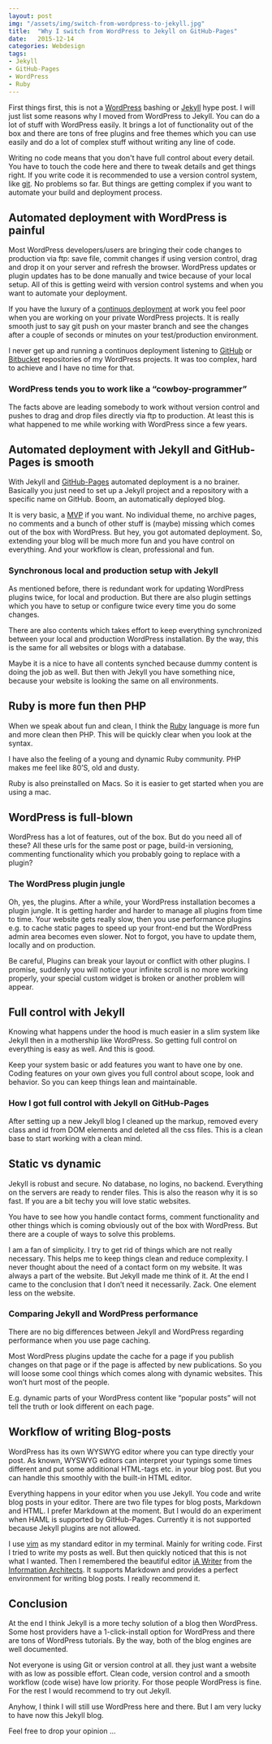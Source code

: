 ```yaml
---
layout: post
img: "/assets/img/switch-from-wordpress-to-jekyll.jpg"
title:  "Why I switch from WordPress to Jekyll on GitHub-Pages"
date:   2015-12-14
categories: Webdesign
tags:
- Jekyll
- GitHub-Pages
- WordPress
- Ruby
---
```


First things first, this is not a [WordPress][wp] bashing or [Jekyll][jekyll] hype post. I will just list some reasons why I moved from WordPress to Jekyll. You can do a lot of stuff with WordPress easily. It brings a lot of functionality out of the box and there are tons of free plugins and free themes which you can use easily and do a lot of complex stuff without writing any line of code.

Writing no code means that you don't have full control about every detail. You have to touch the code here and there to tweak details and get things right. If you write code it is recommended to use a version control system, like [git][git]. No problems so far. But things are getting complex if you want to automate your build and deployment process.

## Automated deployment with WordPress is painful

Most WordPress developers/users are bringing their code changes to production via ftp: save file, commit changes if using version control, drag and drop it on your server and refresh the browser. WordPress updates or plugin updates has to be done manually and twice because of your local setup. All of this is getting weird with version control systems and when you want to automate your deployment.

If you have the luxury of a [continuos deployment][continuous-deployment] at work you feel poor when you are working on your private WordPress projects. It is really smooth just to say git push on your master branch and see the changes after a couple of seconds or minutes on your test/production environment.

I never get up and running a continuos deployment listening to [GitHub][github] or [Bitbucket][bitbucket] repositories of my WordPress projects. It was too complex, hard to achieve and I have no time for that.

### WordPress tends you to work like a “cowboy-programmer”

The facts above are leading somebody to work without version control and pushes to drag and drop files directly via ftp to production. At least this is what happened to me while working with WordPress since a few years.

## Automated deployment with Jekyll and GitHub-Pages is smooth

With Jekyll and [GitHub-Pages][github-pages] automated deployment is a no brainer. Basically you just need to set up a Jekyll project and a repository with a specific name on GitHub. Boom, an automatically deployed blog.

It is very basic, a [MVP][mvp] if you want. No individual theme, no archive pages, no comments and a bunch of other stuff is (maybe) missing which comes out of the box with WordPress. But hey, you got automated deployment. So, extending your blog will be much more fun and you have control on everything. And your workflow is clean, professional and fun.

### Synchronous local and production setup with Jekyll

As mentioned before, there is redundant work for updating WordPress plugins twice, for local and production. But there are also plugin settings which you have to setup or configure twice every time you do some changes.

There are also contents which takes effort to keep everything synchronized between your local and production WordPress installation. By the way, this is the same for all websites or blogs with a database.

Maybe it is a nice to have all contents synched because dummy content is doing the job as well. But then with Jekyll you have something nice, because your website is looking the same on all environments.

## Ruby is more fun then PHP

When we speak about fun and clean, I think the [Ruby][ruby] language is more fun and more clean then PHP. This will be quickly clear when you look at the syntax.

I have also the feeling of a young and dynamic Ruby community. PHP makes me feel like 80’S, old and dusty.

Ruby is also preinstalled on Macs. So it is easier to get started when you are using a mac.

## WordPress is full-blown

WordPress has a lot of features, out of the box. But do you need all of these? All these urls for the same post or page, build-in versioning, commenting functionality which you probably going to replace with a plugin?

### The WordPress plugin jungle

Oh, yes, the plugins. After a while, your WordPress installation becomes a plugin jungle. It is getting harder and harder to manage all plugins from time to time. Your website gets really slow, then you use performance plugins e.g. to cache static pages to speed up your front-end but the WordPress admin area becomes even slower. Not to forgot, you have to update them, locally and on production.

Be careful, Plugins can break your layout or conflict with other plugins. I promise, suddenly you will notice your infinite scroll is no more working properly, your special custom widget is broken or another problem will appear.


## Full control with Jekyll

Knowing what happens under the hood is much easier in a slim system like Jekyll then in a mothership like WordPress. So getting full control on everything is easy as well. And this is good.

Keep your system basic or add features you want to have one by one. Coding features on your own gives you full control about scope, look and behavior. So you can keep things lean and maintainable.

### How I got full control with Jekyll on GitHub-Pages

After setting up a new Jekyll blog I cleaned up the markup, removed every class and id from DOM elements and deleted all the css files. This is a clean base to start working with a clean mind.

## Static vs dynamic

Jekyll is robust and secure. No database, no logins, no backend. Everything on the servers are ready to render files. This is also the reason why it is so fast. If you are a bit techy you will love static websites.

You have to see how you handle contact forms, comment functionality and other things which is coming obviously out of the box with WordPress. But there are a couple of ways to solve this problems.

I am a fan of simplicity. I try to get rid of things which are not really necessary. This helps me to keep things clean and reduce complexity. I never thought about the need of a contact form on my website. It was always a part of the website. But Jekyll made me think of it. At the end I came to the conclusion that I don’t need it necessarily. Zack. One element less on the website.

### Comparing Jekyll and WordPress performance

There are no big differences between Jekyll and WordPress regarding performance when you use page caching. 

Most WordPress plugins update the cache for a page if you publish changes on that page or if the page is affected by new publications. So you will loose some cool things which comes along with dynamic websites. This won’t hurt most of the people. 

E.g. dynamic parts of your WordPress content like “popular posts” will not tell the truth or look different on each page.

## Workflow of writing Blog-posts

WordPress has its own WYSWYG editor where you can type directly your post. As known, WYSWYG editors can interpret your typings some times different and put some additional HTML-tags etc. in your blog post. But you can handle this smoothly with the built-in HTML editor.

Everything happens in your editor when you use Jekyll. You code and write blog posts in your editor. There are two file types for blog posts, Markdown and HTML. I prefer Markdown at the moment. But I would do an experiment when HAML is supported by GitHub-Pages. Currently it is not supported because Jekyll plugins are not allowed.

I use [vim][vim] as my standard editor in my terminal. Mainly for writing code. First I tried to write my posts as well. But then quickly noticed that this is not what I wanted. Then I remembered the beautiful editor [iA Writer][ia-writer] from the [Information Architects][ia]. It supports Markdown and provides a perfect environment for writing blog posts. I really recommend it.

## Conclusion

At the end I think Jekyll is a more techy solution of a blog then WordPress. Some host providers have a 1-click-install option for WordPress and there are tons of WordPress tutorials. By the way, both of the blog engines are well documented.

Not everyone is using Git or version control at all. they just want a website with as low as possible effort. Clean code, version control and a smooth workflow (code wise) have low priority. For those people WordPress is fine. For the rest I would recommend to try out Jekyll.

Anyhow, I think I will still use WordPress here and there. But I am very lucky to have now this Jekyll blog.

Feel free to drop your opinion …

[wp]: https://wordpress.org/ 'WordPress website'
[jekyll]: https://jekyllrb.com/ 'Jekyll website'
[git]: https://git-scm.com/ 'Git website'
[continuous-deployment]: http://www.startuplessonslearned.com/2010/01/case-study-continuous-deployment-makes.html 'Eric Ries post about a continuous deployment case study'
[github]: https://github.com/ 'Github website'
[bitbucket]: https://bitbucket.org/ 'Bitbucket website'
[mvp]: http://www.startuplessonslearned.com/2009/08/minimum-viable-product-guide.html 'Eric Ries post about Minimum Viable Product'
[github-pages]: https://pages.github.com/ 'Github-Pages website'
[ruby]: https://www.ruby-lang.org/ 'Ruby programming language website'
[vim]: http://www.vim.org/about.php 'About Vi Improved'
[ia-writer]: https://ia.net/writer/ 'iA Writer website'
[ia]: https://ia.net/ 'Information Architects website'


